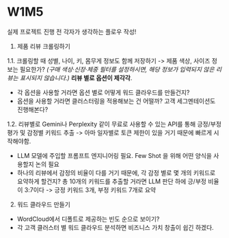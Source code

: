 # W1M5
실제 프로젝트 진행 전 각자가 생각하는 플로우 작성!


1. 제품 리뷰 크롤링하기

1.1. 크롤링할 때 성별, 나이, 키, 몸무게 정보도 함께 저장하기 -> 제품 색상, 사이즈 정보는 필요한가?
*(구매 색상·신장·체중 필터를 설정하시면, 해당 정보가 입력되지 않은 리뷰는 표시되지 않습니다.)* **리뷰 별로 옵션이 제각각**.
- 각 옵션을 사용할 거라면 옵션 별로 어떻게 워드 클라우드를 만들건지?
- 옵션을 사용할 거라면 클러스터링을 적용해보는 건 어떨까? 고객 세그멘테이션도 진행해본다?

1.2. 리뷰별로 Gemini나 Perplexity 같이 무료로 사용할 수 있는 API를 통해 긍정/부정 평가 및 감정별 키워드 추출 -> 아마 일자별로 토큰 제한이 있을 거기 때문에 빠르게 시작해야함.
- LLM 모델에 주입할 프롬프트 엔지니어링 필요. Few Shot 을 위해 어떤 양식을 사용할지 논의 필요
- 하나의 리뷰에서 감정의 비율이 다를 거기 때문에, 각 감정 별로 몇 개의 키워드로 요약하게 할건지? 총 10개의 키워드를 추출할 거라면 LLM 판단 하에 긍/부정 비율이 3:7이다 -> 긍정 키워드 3개, 부정 키워드 7개로 요약


2.  워드 클라우드 만들기
- WordCloud에서 디폴트로 제공하는 빈도 순으로 보이기?
- 각 고객 클러스터 별 워드 클라우드 분석하면 비즈니스 가치 창출이 쉽긴 하겠다.
